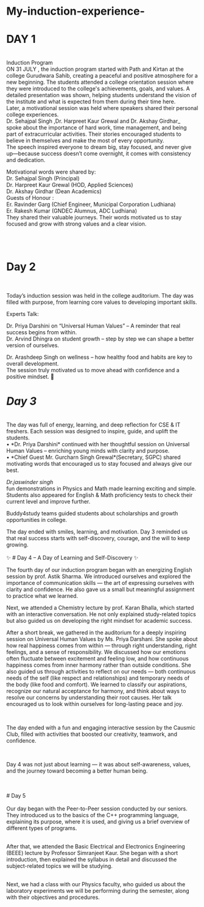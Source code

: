 # My-induction-experience-
# DAY 1
<br>
Induction Program
<br>
ON 31 JULY , the induction program started with Path and Kirtan at the college Gurudwara Sahib, creating a peaceful and positive atmosphere for a new beginning. The students attended a college orientation session where they were introduced to the college's achievements, goals, and values. A detailed presentation was shown, helping students understand the vision of the institute and what is expected from them during their time here.
<br>
Later, a motivational session was held where speakers shared their personal college experiences. <br>Dr. Sehajpal Singh ,Dr. Harpreet Kaur Grewal  and Dr. Akshay Girdhar_<br> spoke about the importance of hard work, time management, and being part of extracurricular activities. Their stories encouraged students to believe in themselves and make the most of every opportunity.
<br>
 The speech inspired everyone to dream big, stay focused, and never give up—because success doesn’t come overnight, it comes with consistency and dedication.
<br>

Motivational words were shared by:
<br>
Dr. Sehajpal Singh (Principal)
<br>
Dr. Harpreet Kaur Grewal (HOD, Applied Sciences)
<br>
Dr. Akshay Girdhar (Dean Academics)
<br>
Guests of Honour :
<br>
Er. Ravinder Garg (Chief Engineer, Municipal Corporation Ludhiana) 
<br> 
Er. Rakesh Kumar (GNDEC Alumnus, ADC Ludhiana) 
<br>
They shared their valuable journeys. Their words motivated us to stay focused and grow with strong values and a clear vision.


<br>
<br>

# Day 2
<br>

Today’s induction session was held in the college auditorium. The day was filled with purpose, from learning core values to developing important skills.
<br>

Experts Talk:

Dr. Priya Darshini on “Universal Human Values” – A reminder that real success begins from within.
<br>
Dr. Arvind Dhingra on student growth – step by step we can shape a better version of ourselves.
<br>

Dr. Arashdeep Singh on wellness – how healthy food and habits are key to overall development.
<br>
 The session truly motivated us to move ahead with confidence and a positive mindset. 🌟

# *Day 3*
<br>
The day was full of energy, learning, and deep reflection for CSE & IT freshers. Each session was designed to inspire, guide, and uplift the students.
<br>
 • *Dr. Priya Darshini* continued with her thoughtful session on Universal Human Values – enriching young minds with clarity and purpose. 
<br> 
• *Chief Guest Mr. Gurcharn Singh Grewal*(Secretary, SGPC) shared motivating words that encouraged us to stay focused and always give our best.

<br>

*Dr.jaswinder singh*
<br>
fun demonstrations in Physics and Math made learning exciting and simple.
Students also appeared for English & Math proficiency tests to check their current level and improve further.

Buddy4study teams guided students about scholarships and growth opportunities in college.
<br>

The day ended with smiles, learning, and motivation.
Day 3 reminded us that real success starts with self-discovery, courage, and the will to keep growing.
<br>
<br>
✨ # Day 4 – A Day of Learning and Self-Discovery ✨
<br>

The fourth day of our induction program began with an energizing English session by prof. Astik Sharma. We introduced ourselves and explored the importance of communication skills — the art of expressing ourselves with clarity and confidence. He also gave us a small but meaningful assignment to practice what we learned.
<br>

Next, we attended a Chemistry lecture by prof. Karan Bhalla, which started with an interactive conversation. He not only explained study-related topics but also guided us on developing the right mindset for academic success.
<br>

After a short break, we gathered in the auditorium for a deeply inspiring session on Universal Human Values by Ms. Priya Darshani. She spoke about how real happiness comes from within — through right understanding, right feelings, and a sense of responsibility. We discussed how our emotions often fluctuate between excitement and feeling low, and how continuous happiness comes from inner harmony rather than outside conditions. She also guided us through activities to reflect on our needs — both continuous needs of the self (like respect and relationships) and temporary needs of the body (like food and comfort). We learned to classify our aspirations, recognize our natural acceptance for harmony, and think about ways to resolve our concerns by understanding their root causes. Her talk encouraged us to look within ourselves for long-lasting peace and joy.

<br>

The day ended with a fun and engaging interactive session by the Causmic Club, filled with activities that boosted our creativity, teamwork, and confidence.

<br>

Day 4 was not just about learning — it was about self-awareness, values, and the journey toward becoming a better human being.

<br>
<br>
# Day 5
<br>
<br>
Our day began with the Peer-to-Peer session conducted by our seniors. They introduced us to the basics of the C++ programming language, explaining its purpose, where it is used, and giving us a brief overview of different types of programs.
<br>
<br>

After that, we attended the Basic Electrical and Electronics Engineering (BEEE) lecture by Professor Simranjeet Kaur. She began with a short introduction, then explained the syllabus in detail and discussed the subject-related topics we will be studying.
<br>
<br>

Next, we had a class with our Physics faculty, who guided us about the laboratory experiments we will be performing during the semester, along with their objectives and procedures.

<br>


